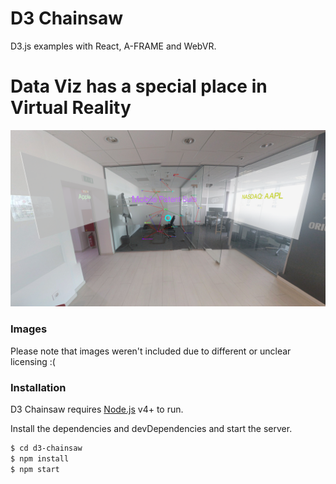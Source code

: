 # D3 Chainsaw

D3.js examples with React, A-FRAME and WebVR.

# Data Viz has a special place in Virtual Reality

![D3 and WebVR with A-RAME](public/webvr.png?raw=true "In action")

### Images

Please note that images weren't included due to different or unclear licensing :(

### Installation

D3 Chainsaw requires [Node.js](https://nodejs.org/) v4+ to run.

Install the dependencies and devDependencies and start the server.

```sh
$ cd d3-chainsaw
$ npm install
$ npm start
```
